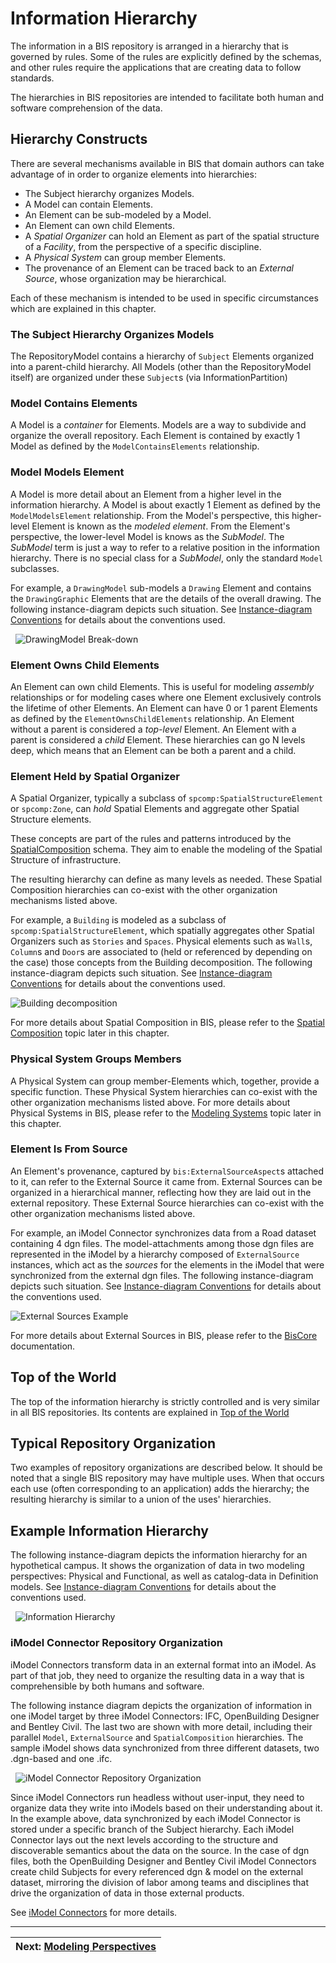 # Information Hierarchy

<!-- TODO: Some of the information in this chapter will likely be moved to [Model Fundamentals](./model-fundamentals.md). It will be natural to have links from this chapter to that one. -->

The information in a BIS repository is arranged in a hierarchy that is governed by rules. Some of the rules are explicitly defined by the schemas, and other rules require the applications that are creating data to follow standards.

The hierarchies in BIS repositories are intended to facilitate both human and software comprehension of the data.

## Hierarchy Constructs

There are several mechanisms available in BIS that domain authors can take advantage of in order to organize elements into hierarchies:

* The Subject hierarchy organizes Models.
* A Model can contain Elements.
* An Element can be sub-modeled by a Model.
* An Element can own child Elements.
* A *Spatial Organizer* can hold an Element as part of the spatial structure of a *Facility*, from the perspective of a specific discipline.
* A *Physical System* can group member Elements.
* The provenance of an Element can be traced back to an *External Source*, whose organization may be hierarchical.

Each of these mechanism is intended to be used in specific circumstances which are explained in this chapter.

### The Subject Hierarchy Organizes Models

The RepositoryModel contains a hierarchy of `Subject` Elements organized into a parent-child hierarchy. All Models (other than the RepositoryModel itself) are organized under these `Subject`s (via InformationPartition)

### Model Contains Elements

A Model is a *container* for Elements. Models are a way to subdivide and organize the overall repository. Each Element is contained by exactly 1 Model as defined by the `ModelContainsElements` relationship.

### Model Models Element

A Model is more detail about an Element from a higher level in the information hierarchy. A Model is about exactly 1 Element as defined by the `ModelModelsElement` relationship. From the Model's perspective, this higher-level Element is known as the *modeled element*. From the Element's perspective, the lower-level Model is knows as the *SubModel*. The *SubModel* term is just a way to refer to a relative position in the information hierarchy. There is no special class for a *SubModel*, only the standard `Model` subclasses.

For example, a `DrawingModel` sub-models a `Drawing` Element and contains the `DrawingGraphic` Elements that are the details of the overall drawing. The following instance-diagram depicts such situation. See [Instance-diagram Conventions](../references/instance-diagram-conventions.md) for details about the conventions used.

&nbsp;
![DrawingModel Break-down](../media/drawing-breakdown.png)
&nbsp;

### Element Owns Child Elements

An Element can own child Elements. This is useful for modeling *assembly* relationships or for modeling cases where one Element exclusively controls the lifetime of other Elements. An Element can have 0 or 1 parent Elements as defined by the `ElementOwnsChildElements` relationship. An Element without a parent is considered a *top-level* Element. An Element with a parent is considered a *child* Element. These hierarchies can go N levels deep, which means that an Element can be both a parent and a child.

### Element Held by Spatial Organizer

A Spatial Organizer, typically a subclass of `spcomp:SpatialStructureElement` or `spcomp:Zone`, can *hold* Spatial Elements and aggregate other Spatial Structure elements.

These concepts are part of the rules and patterns introduced by the [SpatialComposition](../../domains/spatialcomposition.ecschema/) schema. They aim to enable the modeling of the Spatial Structure of infrastructure.

The resulting hierarchy can define as many levels as needed. These Spatial Composition hierarchies can co-exist with the other organization mechanisms listed above.

For example, a `Building` is modeled as a subclass of `spcomp:SpatialStructureElement`, which spatially aggregates other Spatial Organizers such as `Stories` and `Spaces`. Physical elements such as `Wall`s, `Column`s and `Door`s are associated to (held or referenced by depending on the case) those concepts from the Building decomposition. The following instance-diagram depicts such situation. See [Instance-diagram Conventions](../references/instance-diagram-conventions.md) for details about the conventions used.

![Building decomposition](../media/building-decomposition.png)

For more details about Spatial Composition in BIS, please refer to the [Spatial Composition](./spatial-composition.md) topic later in this chapter.

### Physical System Groups Members

A Physical System can group member-Elements which, together, provide a specific function.
These Physical System hierarchies can co-exist with the other organization mechanisms listed above.
For more details about Physical Systems in BIS, please refer to the [Modeling Systems](./modeling-systems.md) topic later in this chapter.

### Element Is From Source

An Element's provenance, captured by `bis:ExternalSourceAspect`s attached to it, can refer to the External Source it came from.
External Sources can be organized in a hierarchical manner, reflecting how they are laid out in the external repository.
These External Source hierarchies can co-exist with the other organization mechanisms listed above.

For example, an iModel Connector synchronizes data from a Road dataset containing 4 dgn files. The model-attachments among those dgn files are represented in the iModel by a hierarchy composed of `ExternalSource` instances, which act as the *sources* for the elements in the iModel that were synchronized from the external dgn files. The following instance-diagram depicts such situation. See [Instance-diagram Conventions](../references/instance-diagram-conventions.md) for details about the conventions used.

![External Sources Example](../media/external-sources.png)

For more details about External Sources in BIS, please refer to the [BisCore](../../domains/biscore.ecschema/#externalsource) documentation.

## Top of the World

The top of the information hierarchy is strictly controlled and is very similar in all BIS repositories. Its contents are explained in [Top of the World](./top-of-the-world.md)

## Typical Repository Organization

Two examples of repository organizations are described below. It should be noted that a single BIS repository may have multiple uses. When that occurs each use (often corresponding to an application) adds the hierarchy; the resulting hierarchy is similar to a union of the uses' hierarchies.

## Example Information Hierarchy

The following instance-diagram depicts the information hierarchy for an hypothetical campus. It shows the organization of data in two modeling perspectives: Physical and Functional, as well as catalog-data in Definition models. See [Instance-diagram Conventions](../references/instance-diagram-conventions.md) for details about the conventions used.

&nbsp;
![Information Hierarchy](../media/information-hierarchy.png)
&nbsp;

### iModel Connector Repository Organization

iModel Connectors transform data in an external format into an iModel. As part of that job, they need to organize the resulting data in a way that is comprehensible by both humans and software.

The following instance diagram depicts the organization of information in one iModel target by three iModel Connectors: IFC, OpenBuilding Designer and Bentley Civil. The last two are shown with more detail, including their parallel `Model`, `ExternalSource` and `SpatialComposition` hierarchies. The sample iModel shows data synchronized from three different datasets, two .dgn-based and one .ifc.

&nbsp;
![iModel Connector Repository Organization](../media/imodel-connector-repository-organization.png)
&nbsp;

Since iModel Connectors run headless without user-input, they need to organize data they write into iModels based on their understanding about it. In the example above, data synchronized by each iModel Connector is stored under a specific branch of the Subject hierarchy. Each iModel Connector lays out the next levels according to the structure and discoverable semantics about the data on the source. In the case of dgn files, both the OpenBuilding Designer and Bentley Civil iModel Connectors create child Subjects for every referenced dgn & model on the external dataset, mirroring the division of labor among teams and disciplines that drive the organization of data in those external products.

See [iModel Connectors](../../../learning/imodel-connectors.md) for more details.

<!-- TODO:
### Editing Application Repository Organization
-->

---
| Next: [Modeling Perspectives](./modeling-perspectives.md)
|:---
